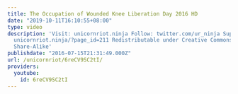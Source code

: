 ```yaml
---
title: The Occupation of Wounded Knee Liberation Day 2016 HD
date: "2019-10-11T16:10:55+08:00"
type: video
description: 'Visit: unicornriot.ninja Follow: twitter.com/ur_ninja Support Our Work:
  unicornriot.ninja/?page_id=211 Redistributable under Creative Commons Non-Commercial
  Share-Alike'
publishdate: "2016-07-15T21:31:49.000Z"
url: /unicornriot/6reCV9SC2tI/
providers:
  youtube:
    id: 6reCV9SC2tI
---
```

